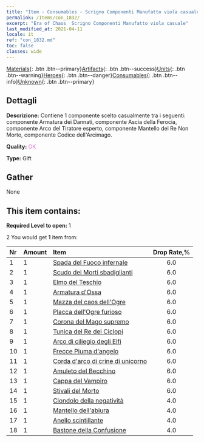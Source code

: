 ```yaml
---
title: "Item - Consumables - Scrigno Componenti Manufatto viola casuale"
permalink: /Items/con_1832/
excerpt: "Era of Chaos  Scrigno Componenti Manufatto viola casuale"
last_modified_at: 2021-04-11
locale: it
ref: "con_1832.md"
toc: false
classes: wide
---
```

 [Materials](/it/Items/){: .btn .btn--primary}[Artifacts](/it/Items/Artifacts/){: .btn .btn--success}[Units](/it/Items/Units/){: .btn .btn--warning}[Heroes](/it/Items/Heroes/){: .btn .btn--danger}[Consumables](/it/Items/Consumables/){: .btn .btn--info}[Unknown](/it/Items/Unknown/){: .btn .btn--primary}

## Dettagli
 **Descrizione:** Contiene 1 componente scelto casualmente tra i seguenti: componente Armatura dei Dannati, componente Ascia della Ferocia, componente Arco del Tiratore esperto, componente Mantello del Re Non Morto, componente Codice dell'Arcimago.

 **Quality:** <span style="color: #DA70D6">OK</span>

 **Type:** Gift

## Gather

  None

## This item contains:

 **Required Level to open:** 1

 2 You would get **1** item  from:

  | Nr | Amount |     Item    | Drop Rate,% |
  |:---|:-------|:------------|:---------:|
  | 1 | 1 | [Spada del Fuoco infernale](/it/Items/art_121/) | 6.0 | 
  | 2 | 1 | [Scudo dei Morti sbadiglianti](/it/Items/art_122/) | 6.0 | 
  | 3 | 1 | [Elmo del Teschio](/it/Items/art_123/) | 6.0 | 
  | 4 | 1 | [Armatura d'Ossa](/it/Items/art_124/) | 6.0 | 
  | 5 | 1 | [Mazza del caos dell'Ogre](/it/Items/art_125/) | 6.0 | 
  | 6 | 1 | [Placca dell'Ogre furioso](/it/Items/art_126/) | 6.0 | 
  | 7 | 1 | [Corona del Mago supremo](/it/Items/art_127/) | 6.0 | 
  | 8 | 1 | [Tunica del Re dei Ciclopi](/it/Items/art_128/) | 6.0 | 
  | 9 | 1 | [Arco di ciliegio degli Elfi](/it/Items/art_103/) | 6.0 | 
  | 10 | 1 | [Frecce Piuma d'angelo](/it/Items/art_104/) | 6.0 | 
  | 11 | 1 | [Corda d'arco di crine di unicorno](/it/Items/art_105/) | 6.0 | 
  | 12 | 1 | [Amuleto del Becchino](/it/Items/art_129/) | 6.0 | 
  | 13 | 1 | [Cappa del Vampiro](/it/Items/art_130/) | 6.0 | 
  | 14 | 1 | [Stivali del Morto](/it/Items/art_131/) | 6.0 | 
  | 15 | 1 | [Ciondolo della negatività](/it/Items/art_136/) | 4.0 | 
  | 16 | 1 | [Mantello dell'abiura](/it/Items/art_137/) | 4.0 | 
  | 17 | 1 | [Anello scintillante](/it/Items/art_138/) | 4.0 | 
  | 18 | 1 | [Bastone della Confusione](/it/Items/art_139/) | 4.0 | 

